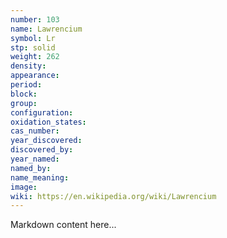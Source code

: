 ```yaml
---
number: 103
name: Lawrencium
symbol: Lr
stp: solid
weight: 262
density:
appearance:
period:
block:
group:
configuration:
oxidation_states:
cas_number:
year_discovered:
discovered_by:
year_named:
named_by:
name_meaning:
image:
wiki: https://en.wikipedia.org/wiki/Lawrencium
---
```


Markdown content here...
